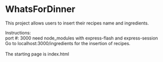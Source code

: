 # WhatsForDinner

This project allows users to insert their recipes name and ingredients. 

Instructions: <br>
port #: 3000
need node_modules with express-flash and express-session 
Go to localhost:3000/ingredients for the insertion of recipes. <br></br>
The starting page is index.html
